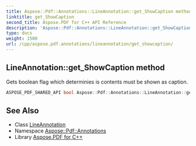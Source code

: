 ```yaml
---
title: Aspose::Pdf::Annotations::LineAnnotation::get_ShowCaption method
linktitle: get_ShowCaption
second_title: Aspose.PDF for C++ API Reference
description: 'Aspose::Pdf::Annotations::LineAnnotation::get_ShowCaption method. Gets boolean flag which determinies is contents must be shown as caption in C++.'
type: docs
weight: 1500
url: /cpp/aspose.pdf.annotations/lineannotation/get_showcaption/
---
```

## LineAnnotation::get_ShowCaption method


Gets boolean flag which determinies is contents must be shown as caption.

```cpp
ASPOSE_PDF_SHARED_API bool Aspose::Pdf::Annotations::LineAnnotation::get_ShowCaption()
```

## See Also

* Class [LineAnnotation](../)
* Namespace [Aspose::Pdf::Annotations](../../)
* Library [Aspose.PDF for C++](../../../)
